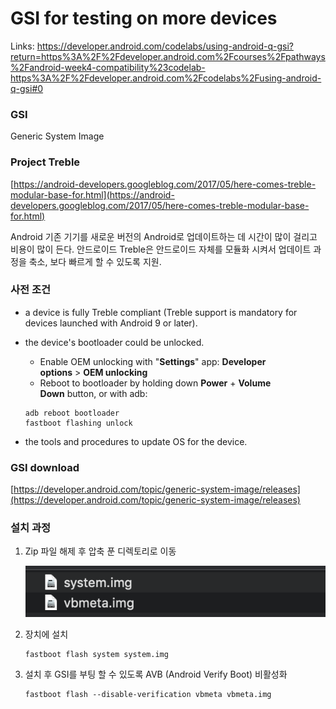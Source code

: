 # GSI for testing on more devices

Links: https://developer.android.com/codelabs/using-android-q-gsi?return=https%3A%2F%2Fdeveloper.android.com%2Fcourses%2Fpathways%2Fandroid-week4-compatibility%23codelab-https%3A%2F%2Fdeveloper.android.com%2Fcodelabs%2Fusing-android-q-gsi#0


### GSI

Generic System Image

### Project Treble

[https://android-developers.googleblog.com/2017/05/here-comes-treble-modular-base-for.html](https://android-developers.googleblog.com/2017/05/here-comes-treble-modular-base-for.html)

Android 기존 기기를 새로운 버전의 Android로 업데이트하는 데 시간이 많이 걸리고 비용이 많이 든다. 안드로이드 Treble은 안드로이드 자체를 모듈화 시켜서 업데이트 과정을 축소, 보다 빠르게 할 수 있도록 지원.

### 사전 조건

- a device is fully Treble compliant (Treble support is mandatory for devices launched with Android 9 or later).
- the device's bootloader could be unlocked.
    - Enable OEM unlocking with "**Settings**" app: **Developer options** > **OEM unlocking**
    - Reboot to bootloader by holding down **Power** + **Volume Down** button, or with adb:

    ```
    adb reboot bootloader
    fastboot flashing unlock
    ```

- the tools and procedures to update OS for the device.

### GSI download

[https://developer.android.com/topic/generic-system-image/releases](https://developer.android.com/topic/generic-system-image/releases)

### 설치 과정

1. Zip 파일 해제 후 압축 푼 디렉토리로 이동

    ![resources/Untitled.png](resources/Untitled.png)

2. 장치에 설치

    ```
    fastboot flash system system.img
    ```

3. 설치 후 GSI를 부팅 할 수 있도록 AVB (Android Verify Boot) 비활성화

    ```
    fastboot flash --disable-verification vbmeta vbmeta.img
    ```